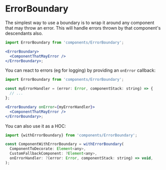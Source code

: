 # ErrorBoundary

The simplest way to use a boundary is to wrap it around any component that may throw an error. This will handle errors thrown by that component's descendants also.

```jsx
import ErrorBoundary from 'components/ErrorBoundary';

<ErrorBoundary>
  <ComponentThatMayError />
</ErrorBoundary>;
```

You can react to errors (eg for logging) by providing an `onError` callback:

```jsx
import ErrorBoundary from 'components/ErrorBoundary';

const myErrorHandler = (error: Error, componentStack: string) => {
  // ...
};

<ErrorBoundary onError={myErrorHandler}>
  <ComponentThatMayError />
</ErrorBoundary>;
```

You can also use it as a HOC:

```jsx
import {withErrorBoundary} from 'components/ErrorBoundary';

const ComponentWithErrorBoundary = withErrorBoundary(
  ComponentToDecorate: Element<any>,
  CustomFallbackComponent: ?Element<any>,
  onErrorHandler: ?(error: Error, componentStack: string) => void,
);
```
